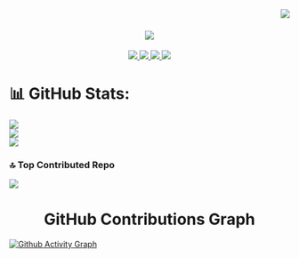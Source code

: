 <img align="right" src="https://visitor-badge.laobi.icu/badge?page_id=Tarunvamsi.Tarunvamsi" />


<h1 align="center">
    <img src="https://readme-typing-svg.herokuapp.com/?font=Timesnewroman&size=35&center=true&vCenter=true&width=500&height=70&duration=3000&lines=Hi+I'm+Tarun+Vamsi!+👋;+Let's+Connect!;" />
</h1>

 
<div align="center"> 
  <a href="mailto:pusarlatarunvamsi@gmail.com">
    <img src="https://img.shields.io/badge/Gmail-333333?style=for-the-badge&logo=gmail&logoColor=red" />
  </a>
  <a href="https://linkedin.com/in/pusarla-tarun-vamsi" target="_blank">
    <img src="https://img.shields.io/badge/LinkedIn-0077B5?style=for-the-badge&logo=linkedin&logoColor=white" target="_blank" />
  </a>
  <a href="https://my-portfoilio-vamsi.vercel.app/" target="_blank">
     <img src="https://img.shields.io/badge/Portfolio-FF5722?style=for-the-badge&logo=todoist&logoColor=white" target="_blank" /> <!-- sqlite, safari, google-chrome are other good icon options -->
  </a>
    <a href="https://x.com/vamsik1643" target="_blank">
     <img src="https://img.shields.io/badge/X-black.svg?logo=X&logoColor=white" target="_blank" /> 
  </a>
</div>

# 📊 GitHub Stats:
![](https://github-readme-stats.vercel.app/api?username=Tarunvamsi&theme=dark&hide_border=true&include_all_commits=true&count_private=true)<br/>
![](https://github-readme-streak-stats.herokuapp.com/?user=Tarunvamsi&theme=dark&hide_border=true)<br/>
![](https://github-readme-stats.vercel.app/api/top-langs/?username=Tarunvamsi&theme=dark&hide_border=true&include_all_commits=true&count_private=true&layout=compact)

### 🔝 Top Contributed Repo
![](https://github-contributor-stats.vercel.app/api?username=Tarunvamsi&limit=5&theme=dark&combine_all_yearly_contributions=true)


<h1 align="center">  GitHub Contributions Graph </h1>

[![Github Activity Graph](https://github-readme-activity-graph.vercel.app/graph?username=Tarunvamsi&bg_color=0d1117&color=58a6ff&line=58a6ff&point=1f6feb&area=true&theme=github-dark)](https://github.com/zakeer-official)





 
